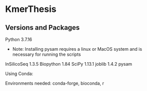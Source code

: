 # KmerThesis


## Versions and Packages

Python 3.7.16

* Note: Installing pysam requires a linux or MacOS system and is necessary for running the scripts

InSilicoSeq 1.3.5
Biopython 1.84
SciPy 1.13.1
joblib 1.4.2
pysam

Using Conda:

Environments needed:
conda-forge, bioconda, r